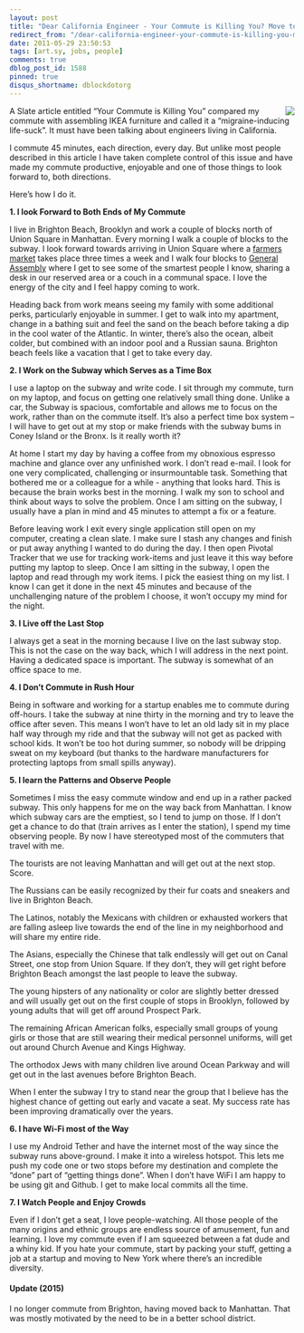 ```yaml
---
layout: post
title: "Dear California Engineer - Your Commute is Killing You? Move to New York!"
redirect_from: "/dear-california-engineer-your-commute-is-killing-you-move-to-new-york/"
date: 2011-05-29 23:50:53
tags: [art.sy, jobs, people]
comments: true
dblog_post_id: 1588
pinned: true
disqus_shortname: dblockdotorg
---
```


<img src="{{ site.url }}/images/posts/2011/2011-05-29-dear-california-engineer-your-commute-is-killing-you-move-to-new-york/commute.jpg" align="right" style='margin-left: 10px' />

A Slate article entitled “Your Commute is Killing You” compared my commute with assembling IKEA furniture and called it a “migraine-inducing life-suck”. It must have been talking about engineers living in California.

I commute 45 minutes, each direction, every day. But unlike most people described in this article I have taken complete control of this issue and have made my commute productive, enjoyable and one of those things to look forward to, both directions.

Here’s how I do it.

**1. I look Forward to Both Ends of My Commute**

I live in Brighton Beach, Brooklyn and work a couple of blocks north of Union Square in Manhattan. Every morning I walk a couple of blocks to the subway. I look forward towards arriving in Union Square where a [farmers market](http://www.grownyc.org/greenmarket/manhattan-union-square-m) takes place three times a week and I walk four blocks to [General Assembly](https://generalassemb.ly) where I get to see some of the smartest people I know, sharing a desk in our reserved area or a couch in a communal space. I love the energy of the city and I feel happy coming to work.

Heading back from work means seeing my family with some additional perks, particularly enjoyable in summer. I get to walk into my apartment, change in a bathing suit and feel the sand on the beach before taking a dip in the cool water of the Atlantic. In winter, there’s also the ocean, albeit colder, but combined with an indoor pool and a Russian sauna. Brighton beach feels like a vacation that I get to take every day.

**2. I Work on the Subway which Serves as a Time Box**

I use a laptop on the subway and write code. I sit through my commute, turn on my laptop, and focus on getting one relatively small thing done. Unlike a car, the Subway is spacious, comfortable and allows me to focus on the work, rather than on the commute itself. It’s also a perfect time box system – I will have to get out at my stop or make friends with the subway bums in Coney Island or the Bronx. Is it really worth it?

At home I start my day by having a coffee from my obnoxious espresso machine and glance over any unfinished work. I don’t read e-mail. I look for one very complicated, challenging or insurmountable task. Something that bothered me or a colleague for a while - anything that looks hard. This is because the brain works best in the morning. I walk my son to school and think about ways to solve the problem. Once I am sitting on the subway, I usually have a plan in mind and 45 minutes to attempt a fix or a feature.

Before leaving work I exit every single application still open on my computer, creating a clean slate. I make sure I stash any changes and finish or put away anything I wanted to do during the day. I then open Pivotal Tracker that we use for tracking work-items and just leave it this way before putting my laptop to sleep. Once I am sitting in the subway, I open the laptop and read through my work items. I pick the easiest thing on my list. I know I can get it done in the next 45 minutes and because of the unchallenging nature of the problem I choose, it won’t occupy my mind for the night.

**3. I Live off the Last Stop**

I always get a seat in the morning because I live on the last subway stop. This is not the case on the way back, which I will address in the next point. Having a dedicated space is important. The subway is somewhat of an office space to me.

**4. I Don’t Commute in Rush Hour**

Being in software and working for a startup enables me to commute during off-hours. I take the subway at nine thirty in the morning and try to leave the office after seven. This means I won’t have to let an old lady sit in my place half way through my ride and that the subway will not get as packed with school kids. It won’t be too hot during summer, so nobody will be dripping sweat on my keyboard (but thanks to the hardware manufacturers for protecting laptops from small spills anyway).

**5. I learn the Patterns and Observe People**

Sometimes I miss the easy commute window and end up in a rather packed subway. This only happens for me on the way back from Manhattan. I know which subway cars are the emptiest, so I tend to jump on those. If I don’t get a chance to do that (train arrives as I enter the station), I spend my time observing people. By now I have stereotyped most of the commuters that travel with me.

The tourists are not leaving Manhattan and will get out at the next stop. Score.

The Russians can be easily recognized by their fur coats and sneakers and live in Brighton Beach.

The Latinos, notably the Mexicans with children or exhausted workers that are falling asleep live towards the end of the line in my neighborhood and will share my entire ride.

The Asians, especially the Chinese that talk endlessly will get out on Canal Street, one stop from Union Square. If they don’t, they will get right before Brighton Beach amongst the last people to leave the subway.

The young hipsters of any nationality or color are slightly better dressed and will usually get out on the first couple of stops in Brooklyn, followed by young adults that will get off around Prospect Park.

The remaining African American folks, especially small groups of young girls or those that are still wearing their medical personnel uniforms, will get out around Church Avenue and Kings Highway.

The orthodox Jews with many children live around Ocean Parkway and will get out in the last avenues before Brighton Beach.

When I enter the subway I try to stand near the group that I believe has the highest chance of getting out early and vacate a seat. My success rate has been improving dramatically over the years.

**6. I have Wi-Fi most of the Way**

I use my Android Tether and have the internet most of the way since the subway runs above-ground. I make it into a wireless hotspot. This lets me push my code one or two stops before my destination and complete the “done” part of “getting things done”. When I don’t have WiFi I am happy to be using git and Github. I get to make local commits all the time.

**7. I Watch People and Enjoy Crowds**

Even if I don’t get a seat, I love people-watching. All those people of the many origins and ethnic groups are endless source of amusement, fun and learning. I love my commute even if I am squeezed between a fat dude and a whiny kid. If you hate your commute, start by packing your stuff, getting a job at a startup and moving to New York where there’s an incredible diversity.

#### Update (2015)

I no longer commute from Brighton, having moved back to Manhattan. That was mostly motivated by the need to be in a better school district.
